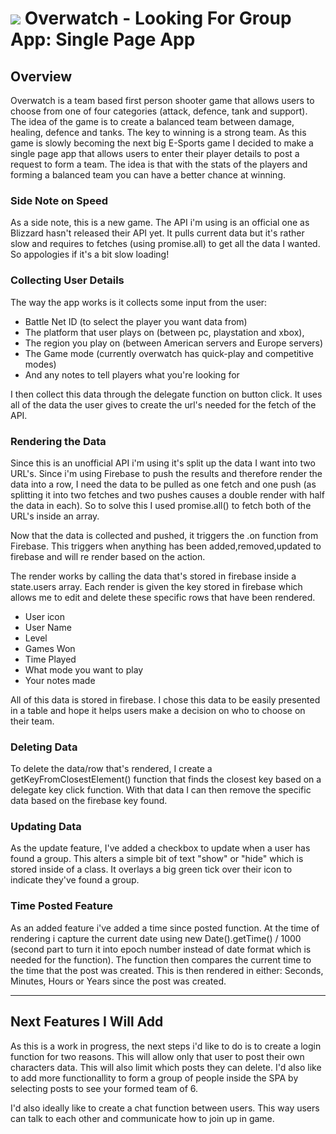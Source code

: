 # ![](http://i.imgur.com/xeouJP9.png) Overwatch - Looking For Group App: Single Page App

## Overview
Overwatch is a team based first person shooter game that allows users to choose from one of four categories (attack, defence, tank and support). The idea of the game is to create a balanced team between damage, healing, defence and tanks. The key to winning is a strong team. As this game is slowly becoming the next big E-Sports game I decided to make a single page app that allows users to enter their player details to post a request to form a team. The idea is that with the stats of the players and forming a balanced team you can have a better chance at winning.

### Side Note on Speed

As a side note, this is a new game. The API i'm using is an official one as Blizzard hasn't released their API yet. It pulls current data but it's rather slow and requires to fetches (using promise.all) to get all the data I wanted. So appologies if it's a bit slow loading!


### Collecting User Details

The way the app works is it collects some input from the user:

- Battle Net ID (to select the player you want data from)
- The platform that user plays on (between pc, playstation and xbox),
- The region you play on (between American servers and Europe servers)
- The Game mode (currently overwatch has quick-play and competitive modes)
- And any notes to tell players what you're looking for


I then collect this data through the delegate function on button click. It uses all of the data the user gives to create the url's needed for the fetch of the API.

### Rendering the Data

Since this is an unofficial API i'm using it's split up the data I want into two URL's. Since i'm using Firebase to push the results and therefore render the data into a row, I need the data to be pulled as one fetch and one push (as splitting it into two fetches and two pushes causes a double render with half the data in each). So to solve this I used promise.all() to fetch both of the URL's inside an array.

Now that the data is collected and pushed, it triggers the .on function from Firebase. This triggers when anything has been added,removed,updated to firebase and will re render based on the action.

The render works by calling the data that's stored in firebase inside a state.users array. Each render is given the key stored in firebase which allows me to edit and delete these specific rows that have been rendered.


- User icon
- User Name
- Level
- Games Won
- Time Played
- What mode you want to play
- Your notes made

All of this data is stored in firebase. I chose this data to be easily presented in a table and hope it helps users make a decision on who to choose on their team.

### Deleting Data

To delete the data/row that's rendered, I create a getKeyFromClosestElement() function that finds the closest key based on a delegate key click function. With that data I can then remove the specific data based on the firebase key found.

### Updating Data

As the update feature, I've added a checkbox to update when a user has found a group. This alters a simple bit of text "show" or "hide" which is stored inside of a class. It overlays a big green tick over their icon to indicate they've found a group.

### Time Posted Feature

As an added feature i've added a time since posted function. At the time of rendering i capture the current date using new Date().getTime() / 1000 (second part to turn it into epoch number instead of date format which is needed for the function). The function then compares the current time to the time that the post was created. This is then rendered in either: Seconds, Minutes, Hours or Years since the post was created.

---

## Next Features I Will Add

As this is a work in progress, the next steps i'd like to do is to create a login function for two reasons. This will allow only that user to post their own characters data. This will also limit which posts they can delete. I'd also like to add more functionallity to form a group of people inside the SPA by selecting posts to see your formed team of 6.

I'd also ideally like to create a chat function between users. This way users can talk to each other and communicate how to join up in game.
